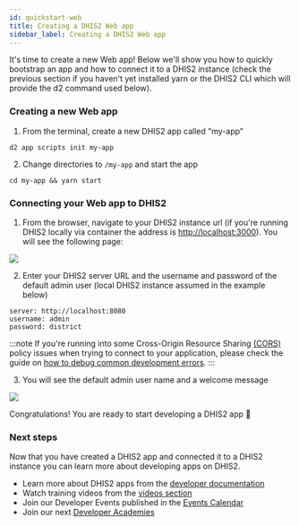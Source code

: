 ```yaml
---
id: quickstart-web
title: Creating a DHIS2 Web app
sidebar_label: Creating a DHIS2 Web app
---
```


It's time to create a new Web app! Below we'll show you how to quickly bootstrap an app and how to connect it to a DHIS2 instance (check the previous section if you haven't yet installed yarn or the DHIS2 CLI which will provide the d2 command used below).

### Creating a new Web app

1. From the terminal, create a new DHIS2 app called "my-app"

```shell
d2 app scripts init my-app
```

2. Change directories to `/my-app` and start the app

```shell
cd my-app && yarn start
```

### Connecting your Web app to DHIS2

1. From the browser, navigate to your DHIS2 instance url (if you're running DHIS2 locally via container the address is [http://localhost:3000](http://localhost:3000)). You will see the following page:

![](../assets/quickstart_guides/new-app-login-page.png)

2. Enter your DHIS2 server URL and the username and password of the default admin user (local DHIS2 instance assumed in the example below)

```
server: http://localhost:8080
username: admin
password: district
```
:::note
If you're running into some Cross-Origin Resource Sharing [(CORS)](https://developer.mozilla.org/en-US/docs/Web/HTTP/CORS) policy issues when trying to connect to your application, please check the guide on [how to debug common development errors](../guides/debug-instance).
:::

3. You will see the default admin user name and a welcome message

![](../assets/quickstart_guides/new-app-login-success.png)

Congratulations! You are ready to start developing a DHIS2 app 🎊

### Next steps

Now that you have created a DHIS2 app and connected it to a DHIS2 instance you can learn more about developing apps on DHIS2.

-   Learn more about DHIS2 apps from the [developer documentation](https://docs.dhis2.org/dhis2_developer_manual/apps.html)
-   Watch training videos from the [videos section](../dev-videos)
-   Join our Developer Events published in the [Events Calendar](https://dhis2.org/news-and-events)
-   Join our next [Developer Academies](https://dhis2.org/academy/level-2)
